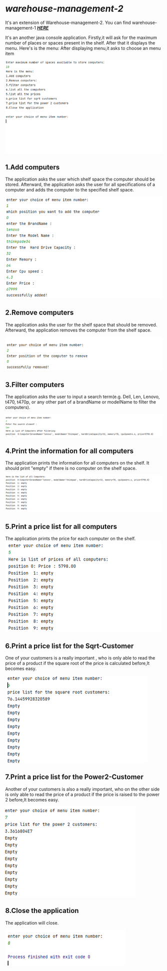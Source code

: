 # *warehouse-management-2*
It's an extension of Warehouse-management-2.
You can find warehouse-management-1
[***HERE***](https://github.com/rayallavandana/warehouse-management-1/blob/branch)

It's an another java console application.
Firstly,it will ask for the maximum number of places or spaces present in the shelf.
After that it displays the menu.
Here's is the menu:
After displaying menu,it asks to choose an menu item

![](images/menu.PNG)
## 1.Add computers
The application asks the user which shelf space the computer should be stored. 
Afterward, the application asks the user for all specifications of a computer and adds the computer to the specified shelf space.

![](images/add.PNG)
## 2.Remove computers
The application asks the user for the shelf space that should be removed. Afterward, 
the application removes the computer from the shelf space.

![](images/remove.PNG)
## 3.Filter computers
The application asks the user to input a search term(e.g. Dell, Len, Lenovo, t470, t470p, or any other part of a brandName or modelName to filter the computers).

![](images/filter.PNG)

## 4.Print the information for all computers
The application prints the information for all computers on the shelf. 
It should print "empty" if there is no computer on the shelf space.

![](images/list.PNG)

## 5.Print a price list for all computers
The application prints the price for each computer on the shelf.
![](images/prices.PNG)

## 6.Print a price list for the Sqrt-Customer
One of your customers is a really important , 
who is only able to read the price of a product if the square root of the price is calculated before,It becomes easy.

![](images/sqrt.PNG)

## 7.Print a price list for the Power2-Customer
Another of your customers is also a really important, 
who on the other side is only able to read the price of a product if the price is raised to the power 2 before,It becomes easy.

![](images/power.PNG)

## 8.Close the application
The application will close.

![](images/close.PNG)